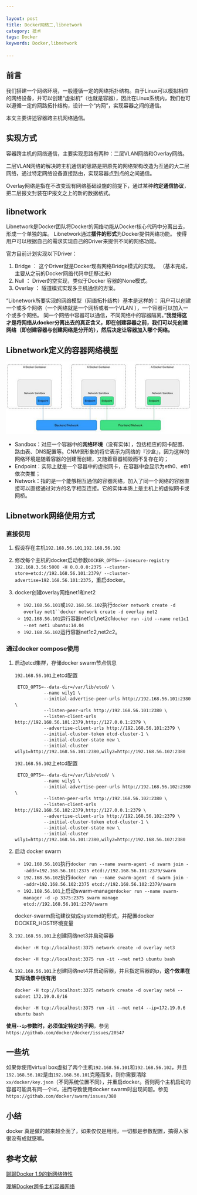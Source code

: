 ```yaml
---

layout: post
title: Docker网络二,libnetwork
category: 技术
tags: Docker
keywords: Docker,libnetwork

---
```


## 前言

我们搭建一个网络环境，一般遵循一定的网络拓扑结构。由于Linux可以模拟相应的网络设备，并可以创建“虚拟机”（也就是容器），因此在Linux系统内，我们也可以遵循一定的网路拓扑结构，设计一个“内网”，实现容器之间的通信。

本文主要讲述容器跨主机网络通信。

## 实现方式

容器跨主机的网络通信，主要实现思路有两种：二层VLAN网络和Overlay网络。

二层VLAN网络的解决跨主机通信的思路是把原先的网络架构改造为互通的大二层网络，通过特定网络设备直接路由，实现容器点到点的之间通信。

Overlay网络是指在不改变现有网络基础设施的前提下，通过某种**约定通信协议**，把二层报文封装在IP报文之上的新的数据格式。

## libnetwork

Libnetwork是Docker团队将Docker的网络功能从Docker核心代码中分离出去，形成一个单独的库。 Libnetwork通过**插件的形式**为Docker提供网络功能。 使得用户可以根据自己的需求实现自己的Driver来提供不同的网络功能。 

官方目前计划实现以下Driver：

1. Bridge ： 这个Driver就是Docker现有网络Bridge模式的实现。 （基本完成，主要从之前的Docker网络代码中迁移过来）
2. Null ： Driver的空实现，类似于Docker 容器的None模式。
3. Overlay ： 隧道模式实现多主机通信的方案。 

“Libnetwork所要实现的网络模型（网络拓扑结构）基本是这样的： 用户可以创建一个或多个网络（一个网络就是一个网桥或者一个VLAN ），一个容器可以加入一个或多个网络。 同一个网络中容器可以通信，不同网络中的容器隔离。”**我觉得这才是将网络从docker分离出去的真正含义，即在创建容器之前，我们可以先创建网络（即创建容器与创建网络是分开的），然后决定让容器加入哪个网络。**

## Libnetwork定义的容器网络模型

![Alt text](/public/upload/docker/libnetwork.jpeg)

- Sandbox：对应一个容器中的**网络环境**（没有实体），包括相应的网卡配置、路由表、DNS配置等。CNM很形象的将它表示为网络的『沙盒』，因为这样的网络环境是随着容器的创建而创建，又随着容器销毁而不复存在的； 
- Endpoint：实际上就是一个容器中的虚拟网卡，在容器中会显示为eth0、eth1依次类推； 
- Network：指的是一个能够相互通信的容器网络，加入了同一个网络的容器直接可以直接通过对方的名字相互连接。它的实体本质上是主机上的虚拟网卡或网桥。

## Libnetwork网络使用方式

### 直接使用

1. 假设存在主机`192.168.56.101`,`192.168.56.102`
2. 修改每个主机的docker启动参数`DOCKER_OPTS=--insecure-registry 192.168.3.56:5000 -H 0.0.0.0:2375 --cluster-store=etcd://192.168.56.101:2379/ --cluster-advertise=192.168.56.101:2375`，重启docker。
3. docker创建overlay网络net1和net2
    
    - `192.168.56.101`或`192.168.56.102`执行`docker network create -d overlay net1``docker network create -d overlay net2`
    - `192.168.56.101`运行容器net1c1,net2c1`docker run -itd --name net1c1 --net net1 ubuntu:14.04`
    - `192.168.56.102`运行容器net1c2,net2c2。

### 通过docker compose使用

1. 启动etcd集群，存储docker swarm节点信息

    `192.168.56.101`上etcd配置

        ETCD_OPTS=--data-dir=/var/lib/etcd/ \
                  --name wily1 \
                  --initial-advertise-peer-urls http://192.168.56.101:2380 \
                  --listen-peer-urls http://192.168.56.101:2380 \
                  --listen-client-urls http://192.168.56.101:2379,http://127.0.0.1:2379 \
                  --advertise-client-urls http://192.168.56.101:2379 \
                  --initial-cluster-token etcd-cluster-1 \
                  --initial-cluster-state new \
                  --initial-cluster wily1=http://192.168.56.101:2380,wily2=http://192.168.56.102:2380
          
    `192.168.56.102`上etcd配置

        ETCD_OPTS=--data-dir=/var/lib/etcd/ \
                  --name wily1 \
                  --initial-advertise-peer-urls http://192.168.56.102:2380 \
                  --listen-peer-urls http://192.168.56.102:2380 \
                  --listen-client-urls http://192.168.56.102:2379,http://127.0.0.1:2379 \
                  --advertise-client-urls http://192.168.56.102:2379 \
                  --initial-cluster-token etcd-cluster-1 \
                  --initial-cluster-state new \
                  --initial-cluster wily1=http://192.168.56.101:2380,wily2=http://192.168.56.102:2380


2. 启动 docker swarm

    - `192.168.56.101`执行`docker run --name swarm-agent -d swarm join --addr=192.168.56.101:2375 etcd://192.168.56.101:2379/swarm`
    - `192.168.56.102`执行`docker run --name swarm-agent -d swarm join --addr=192.168.56.102:2375 etcd://192.168.56.102:2379/swarm`
    - `192.168.56.101`上启动swarm-manager`docker run --name swarm-manager -d -p 3375:2375 swarm manage etcd://192.168.56.101:2379/swarm`

    docker-swarm启动建议做成systemd的形式，并配置docker DOCKER_HOST环境变量

3. `192.168.56.101`上创建网络net3并启动容器

    `docker -H tcp://localhost:3375 network create -d overlay net3`

    `docker -H tcp://localhost:3375 run -it --net net3 ubuntu bash`

4. `192.168.56.101`上创建网络net4并启动容器，并且指定容器的ip，**这个效果在实际场景中很有用**

    `docker -H tcp://localhost:3375 network create -d overlay net4 --subnet 172.19.0.0/16`

    `docker -H tcp://localhost:3375 run -it --net net4 --ip=172.19.0.6  ubuntu bash`

**使用`--ip`参数时，必须值定特定的子网**，参见`https://github.com/docker/docker/issues/20547`

## 一些坑

如果你使用virtual box虚拟了两个主机`192.168.56.101`和`192.168.56.102`，并且`192.168.56.102`是由`192.168.56.101`克隆而来，则你需要清除`xx/docker/key.json`（不同系统位置不同），并重启docker。否则两个主机启动的容器可能具有同一个id，进而导致使用docker swarm时出现问题。参见`https://github.com/docker/swarm/issues/380`

## 小结

docker 真是做的越来越全面了，如果仅仅是用用，一切都是参数配置，搞得人家很没有成就感嘛。

    
## 参考文献

[聊聊Docker 1.9的新网络特性][]

[理解Docker跨多主机容器网络][]

[聊聊Docker 1.9的新网络特性]: http://mt.sohu.com/20160118/n434895088.shtml
[理解Docker跨多主机容器网络]: http://www.07net01.com/2016/02/1275302.html